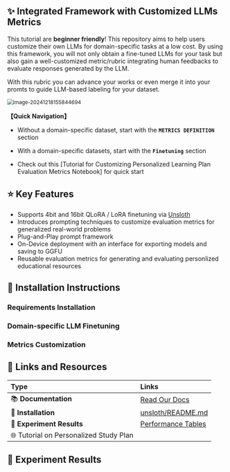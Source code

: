 ## ✨ Integrated Framework with Customized LLMs Metrics

This tutorial are **beginner friendly**! This repository aims to help users customize their own LLMs for domain-specific tasks at a low cost. By using this framework, you will not only obtain a fine-tuned LLMs for your task but also gain a well-customized metric/rubric integrating human feedbacks to evaluate responses generated by the LLM. 

With this rubric you can advance your works or even merge it into your promts to guide LLM-based labeling for your dataset.

<img src="https://cdn.jsdelivr.net/gh/WIN0624/Picgo@main/img/202412181558724.png" alt="image-20241218155844694" style="zoom:85%;" />

**【Quick Navigation】**

* Without a domain-specific dataset, start with the **`METRICS DEFINITION`** section

* With a domain-specific datasets, start with the **`Finetuning`** section
* Check out this [Tutorial for Customizing Personalized Learning Plan Evaluation Metrics Notebook] for quick start

## ⭐ Key Features

* Supports 4bit and 16bit QLoRA / LoRA finetuning via [Unsloth](https://github.com/unslothai/unsloth) 
* Introduces prompting techniques to customize evaluation metrics for generalized real-world problems
* Plug-and-Play prompt framework
* On-Device deployment with an interface for exporting models and saving to GGFU
* Reusable evaluation metrics for generating and evaluating personlized educational resources

## 💾 Installation Instructions

### Requirements Installation

### Domain-specific LLM Finetuning

### Metrics Customization



## 🔗 Links and Resources

| Type                                  | Links                                                        |
| :------------------------------------ | :----------------------------------------------------------- |
| 📚 **Documentation**                   | [Read Our Docs](https://docs.unsloth.ai/)                    |
| 💾 **Installation**                    | [unsloth/README.md](https://github.com/unslothai/unsloth/tree/main#-installation-instructions) |
| 🥇 **Experiment Results**              | [Performance Tables](https://github.com/unslothai/unsloth/tree/main#-performance-benchmarking) |
| 🌐 Tutorial on Personalized Study Plan |                                                              |



## 🥇 Experiment Results

